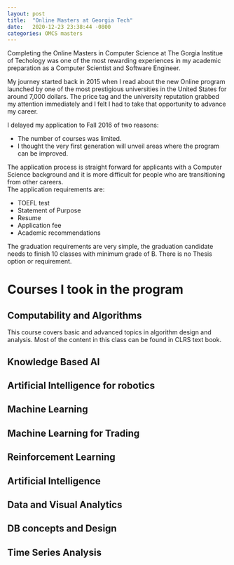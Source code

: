 ```yaml
---
layout: post
title:  "Online Masters at Georgia Tech"
date:   2020-12-23 23:38:44 -0800
categories: OMCS masters
---
```

Completing the Online Masters in Computer Science at The Gorgia Institue of Techology was one of the most rewarding experiences in my academic preparation as a Computer Scientist and Software Engineer.

My journey started back in 2015 when I read about the new Online program launched by one of the most prestigious universities in the United States for around 7,000 dollars.  The price tag and the university reputation grabbed my attention immediately and I felt I had to take that opportunity to advance my career.  

I delayed my application to Fall 2016 of two reasons:
  - The number of courses was limited.
  - I thought the very first generation will unveil areas where the program can be improved. 

The application process is straight forward for applicants with a Computer Science background and it is more difficult for people who are transitioning from other careers.  
The application requirements are:
  - TOEFL test
  - Statement of Purpose
  - Resume
  - Application fee
  - Academic recommendations 

The graduation requirements are very simple, the graduation candidate needs to finish 10 classes with minimum grade of B. There is no Thesis option or requirement.

# Courses I took in the program
## Computability and Algorithms
This course covers basic and advanced topics in algorithm design and analysis.
Most of the content in this class can be found in CLRS text book.
## Knowledge Based AI

## Artificial Intelligence for robotics
## Machine Learning
## Machine Learning for Trading
## Reinforcement Learning
## Artificial Intelligence
## Data and Visual Analytics
## DB concepts and Design
## Time Series Analysis